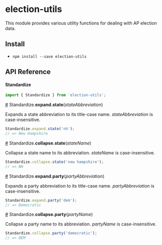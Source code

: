 # election-utils

This module provides various utility functions for dealing with AP election data.

## Install

- `npm install --save election-utils`

## API Reference

#### Standardize

``` js
import { Standardize } from 'election-utils';
```


<a name="expand-state" href="#expand-state">#</a> Standardize.<b>expand.state</b>(<i>stateAbbreviation</i>)

Expands a state abbreviation to its title-case name. *stateAbbreviation* is case-insensitive.

```js
Standardize.expand.state('nh');
// => New Hampshire
```


<a name="collapse-state" href="#collapse-state">#</a> Standardize.<b>collapse.state</b>(<i>stateName</i>)

Collapse a state name to its abbreviation. *stateName* is case-insensitive.

```js
Standardize.collapse.state('new hampshire');
// => NH
```


<a name="expand-party" href="#expand-party">#</a> Standardize.<b>expand.party</b>(<i>partyAbbreviation</i>)

Expands a party abbreviation to its title-case name. *partyAbbreviation* is case-insensitive.

```js
Standardize.expand.party('dem');
// => Democratic
```


<a name="collapse-party" href="#collapse-party">#</a> Standardize.<b>collapse.party</b>(<i>partyName</i>)

Collapse a party name to its abbreviation. *partyName* is case-insensitive.

```js
Standardize.collapse.party('democratic');
// => DEM
```
